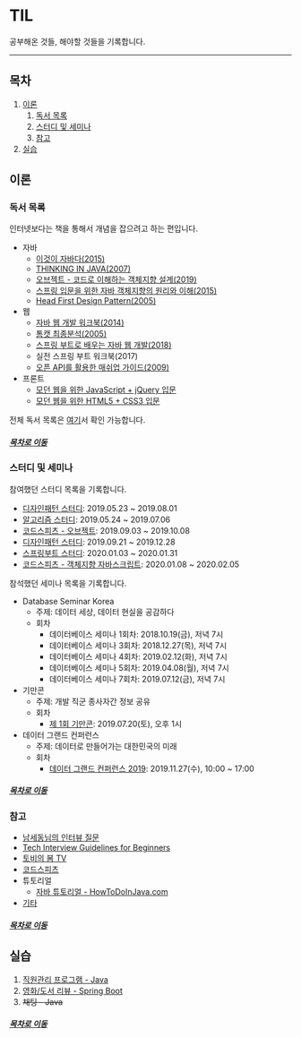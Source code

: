 TIL
=======
공부해온 것들, 해야할 것들을 기록합니다.
- - - -
## 목차
1. [이론](#이론)
	1. [독서 목록](#독서-목록)
	2. [스터디 및 세미나](#스터디-및-세미나)
	3. [참고](#참고)
2. [실습](#실습)

## 이론

### 독서 목록
인터넷보다는 책을 통해서 개념을 잡으려고 하는 편입니다.

* 자바
	* [이것이 자바다(2015)](https://github.com/nara1030/ThisIsJava/blob/master/README.md)
	* [THINKING IN JAVA(2007)](https://github.com/nara1030/thinkingInJava/blob/master/README.md)
	* [오브젝트 - 코드로 이해하는 객체지향 설계(2019)](./docs/book/object/README.md)
	* [스프링 입문을 위한 자바 객체지향의 원리와 이해(2015)](https://github.com/nara1030/spring-basic/blob/master/book/oop_for_spring_jmkim/README.md)
	* [Head First Design Pattern(2005)](https://github.com/nara1030/TIL/blob/master/docs/study/designPattern/README.md)
* 웹
	* [자바 웹 개발 워크북(2014)](https://github.com/nara1030/java-web-programming/blob/master/README.md)
	* [톰캣 최종분석(2005)](./docs/book/how_tomcat_works/README.md)
	* [스프링 부트로 배우는 자바 웹 개발(2018)](https://github.com/nara1030/spring-basic/blob/master/book/java_web_by_springboot_sjyoon/README.md)
	* 실전 스프링 부트 워크북(2017)
	* [오픈 API를 활용한 매쉬업 가이드(2009)](https://github.com/nara1030/TIL/blob/master/docs/book/mashup_guide_for_open_api/README.md)
* 프론트
	* [모던 웹을 위한 JavaScript + jQuery 입문](https://github.com/nara1030/javascript_for_modern_web/blob/master/README.md)
	* [모던 웹을 위한 HTML5 + CSS3 입문](https://www.youtube.com/watch?v=XMipmINnMwI)


전체 독서 목록은 [여기](https://github.com/nara1030/TIL/blob/master/docs/reading_list.md)서 확인 가능합니다.
		
##### [목차로 이동](#목차)
		
### 스터디 및 세미나
참여했던 스터디 목록을 기록합니다.

* [디자인패턴 스터디](https://github.com/nara1030/DesignPattern/tree/master/study): 2019.05.23 ~ 2019.08.01
* [알고리즘 스터디](https://github.com/bulkwang-study/algol): 2019.05.24 ~ 2019.07.06
* [코드스피츠 - 오브젝트](./docs/book/object/README.md): 2019.09.03 ~ 2019.10.08
* [디자인패턴 스터디](./docs/study/designPattern): 2019.09.21 ~ 2019.12.28
* [스프링부트 스터디](./docs/study/springboot): 2020.01.03 ~ 2020.01.31
* [코드스피츠 - 객체지향 자바스크립트](./docs/lecture_list/code_spitz/s86_oop_javascript): 2020.01.08 ~ 2020.02.05

참석했던 세미나 목록을 기록합니다.

* Database Seminar Korea
	* 주제: 데이터 세상, 데이터 현실을 공감하다
	* 회차
		* 데이터베이스 세미나 1회차: 2018.10.19(금), 저녁 7시
		* 데이터베이스 세미나 3회차: 2018.12.27(목), 저녁 7시
		* 데이터베이스 세미나 4회차: 2019.02.12(화), 저녁 7시
		* 데이터베이스 세미나 5회차: 2019.04.08(월), 저녁 7시
		* 데이터베이스 세미나 7회차: 2019.07.12(금), 저녁 7시
* 기만콘
	* 주제: 개발 직군 종사자간 정보 공유
	* 회차
		* [제 1회 기만콘](https://github.com/nara1030/TIL/blob/master/docs/seminar_list/developer/dev_star_league_1st.md): 2019.07.20(토), 오후 1시
* 데이터 그랜드 컨퍼런스
	* 주제: 데이터로 만들어가는 대한민국의 미래
	* 회차
		* [데이터 그랜드 컨퍼런스 2019](./docs/seminar_list/database/data_grand_conference/conference_2019.md): 2019.11.27(수), 10:00 ~ 17:00
		
##### [목차로 이동](#목차)
		
### 참고
* [남세동님의 인터뷰 질문](./docs/questions_by_namsedong.md)
* [Tech Interview Guidelines for Beginners](https://github.com/JaeYeopHan/Interview_Question_for_Beginner)
* [토비의 봄 TV](https://github.com/nara1030/study-toby_youtube)
* [코드스피츠](https://github.com/nara1030/portfolio/blob/master/docs/code_spitz.md)
* 튜토리얼
	* [자바 튜토리얼 - HowToDoInJava.com](https://howtodoinjava.com/)
* [기타](https://github.com/nara1030/TIL/blob/master/docs/tech_blog_and_lecture_list.md)
	
##### [목차로 이동](#목차)

## 실습
1. [직원관리 프로그램 - Java](https://github.com/nara1030/EmployeeManagementSystem)
2. [영화/도서 리뷰 - Spring Boot](https://github.com/nara1030/spring-board)
3. ~~채팅 - Java~~

##### [목차로 이동](#목차)